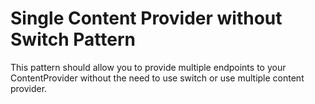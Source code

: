 Single Content Provider without Switch Pattern
===

This pattern should allow you to provide multiple endpoints to your ContentProvider without the need
to use switch or use multiple content provider.


